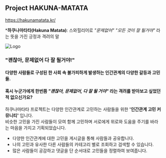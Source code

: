## Project HAKUNA-MATATA

https://hakunamatata.kr/

***하쿠나마타타(Hakuna Matata)**: 스와힐리어로 _"문제없어" "모든 것이 잘 될거야"_ 라는 뜻을 가진 긍정과 격려의 말

![Logo](https://user-images.githubusercontent.com/83806948/136054959-f58c3d1c-b209-4e34-9fe2-3aae9e7311ee.png)

### "괜찮아, 문제없어 다 잘 될거야!"

#### 다양한 사람들로 구성된 한 사회 속 불가피하게 발생하는 인간관계의 다양한 갈등과 고민들. 
#### 혹시 누군가에게 한번쯤 _"괜찮아, 문제없어, 다 잘 될 거야"_ 라는 격려를 받아보고 싶었던 적 없으신가요?

하쿠나마타타 프로젝트는 다양한 인간관계로 고민하는 사람들을 위한 **'인간관계 고민 커뮤니티'** 입니다.  
비슷한 고민을 가진 사람들이 모여 함께 고민하며 서로에게 위로와 도움을 주기를 바라는 마음을 가지고 기획되었습니다.

- 다양한 인간관계에 대한 고민을 게시글을 통해 사람들과 공유합니다.
- 나의 고민과 유사한 다른 사람들의 카테고리 별로 조회하고 검색할 수 있습니다.
- 많은 사람들이 공감하고 댓글을 단 순서대로 고민들을 정렬하여 보여줍니다.
